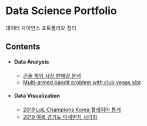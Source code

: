 # Data Science Portfolio

데이터 사이언스 포트폴리오 정리

## Contents

- #### Data Analysis

  - [콘솔 게임 시장 판매량 분석](https://github.com/Jaepal/data-science-portfolio/tree/master/video_game_analysis)
  - [Multi-armed bandit problem with club vegas slot](https://github.com/Jaepal/data-science-portfolio/tree/master/slot_machine)

- #### Data Visualization

  - [2019 LoL Champions Korea 플레이어 통계](https://github.com/Jaepal/data-science-portfolio/tree/master/lck_2019)
  - [2019 여름 경기도 미세먼지 시각화](https://github.com/Jaepal/data-science-portfolio/tree/master/gyeonggi_air_pollution)
